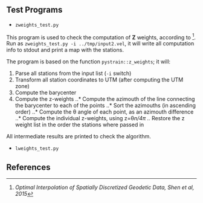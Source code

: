 ## Test Programs

* `zweights_test.py`

This program is used to check the computation of **Z** weights, according to [^1].
Run as `zweights_test.py -i ../tmp/input2.vel`, it will write all computation
info to stdout and print a map with the stations.

The program is based on the function `pystrain::z_weights`; it will:
 1. Parse all stations from the input list (`-i` switch)
 2. Transform all station coordinates to UTM (after computing the UTM zone)
 3. Compute the barycenter
 4. Compute the z-weights
 ..* Compute the azimouth of the line connecting the barycenter to each of the points
 ..* Sort the azimouths (in ascending order)
 ..* Compute the θ angle of each point, as an azimouth difference
 ..* Compute the individual z-weights, using z=θ*n/4π
 ..* Restore the z weight list in the order the stations where passed in

All intermediate results are printed to check the algorithm.

* `lweights_test.py`

## References

[^1]: _Optimal Interpolation of Spatially Discretized Geodetic Data, Shen et al, 2015_

